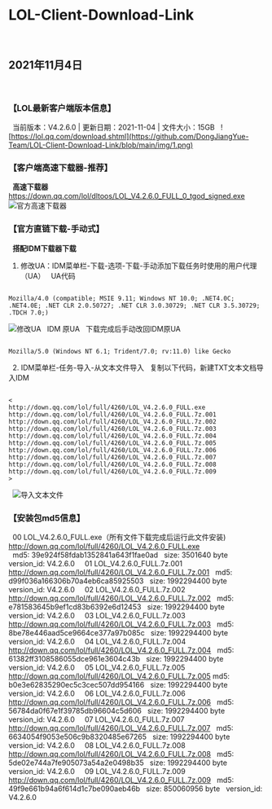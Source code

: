# LOL-Client-Download-Link
&nbsp;
## 2021年11月4日
&nbsp;
### 【LOL最新客户端版本信息】
&nbsp;
当前版本：V4.2.6.0 | 更新日期：2021-11-04 | 文件大小：15GB
&nbsp;
![https://lol.qq.com/download.shtml](https://github.com/DongJiangYue-Team/LOL-Client-Download-Link/blob/main/img/1.png)
&nbsp;
&nbsp;
&nbsp;
### 【客户端高速下载器-推荐】
&nbsp;
**高速下载器**
&nbsp;
https://down.qq.com/lol/dltoos/LOL_V4.2.6.0_FULL_0_tgod_signed.exe
&nbsp;
![官方高速下载器](https://github.com/DongJiangYue-Team/LOL-Client-Download-Link/blob/main/img/2.png)
&nbsp;
&nbsp;
&nbsp;
### 【官方直链下载-手动式】
&nbsp;
**搭配IDM下载器下载**
&nbsp;
1. 修改UA：IDM菜单栏-下载-选项-下载-手动添加下载任务时使用的用户代理（UA）
&nbsp;
UA代码
```

Mozilla/4.0 (compatible; MSIE 9.11; Windows NT 10.0; .NET4.0C; .NET4.0E; .NET CLR 2.0.50727; .NET CLR 3.0.30729; .NET CLR 3.5.30729; .TDCH 7.0;)

```

![修改UA](https://github.com/DongJiangYue-Team/LOL-Client-Download-Link/blob/main/img/3.png)
&nbsp; 
IDM 原UA
&nbsp;
下载完成后手动改回IDM原UA
&nbsp;
```

Mozilla/5.0 (Windows NT 6.1; Trident/7.0; rv:11.0) like Gecko

```
&nbsp;
2. IDM菜单栏-任务-导入-从文本文件导入
&nbsp;
复制以下代码，新建TXT文本文档导入IDM
&nbsp;
```

<
http://down.qq.com/lol/full/4260/LOL_V4.2.6.0_FULL.exe
http://down.qq.com/lol/full/4260/LOL_V4.2.6.0_FULL.7z.001
http://down.qq.com/lol/full/4260/LOL_V4.2.6.0_FULL.7z.002
http://down.qq.com/lol/full/4260/LOL_V4.2.6.0_FULL.7z.003
http://down.qq.com/lol/full/4260/LOL_V4.2.6.0_FULL.7z.004
http://down.qq.com/lol/full/4260/LOL_V4.2.6.0_FULL.7z.005
http://down.qq.com/lol/full/4260/LOL_V4.2.6.0_FULL.7z.006
http://down.qq.com/lol/full/4260/LOL_V4.2.6.0_FULL.7z.007
http://down.qq.com/lol/full/4260/LOL_V4.2.6.0_FULL.7z.008
http://down.qq.com/lol/full/4260/LOL_V4.2.6.0_FULL.7z.009
>

```
&nbsp;
![导入文本文件](https://github.com/DongJiangYue-Team/LOL-Client-Download-Link/blob/main/img/4.png)
&nbsp;
&nbsp;
&nbsp;
### 【安装包md5信息】
&nbsp;
00 LOL_V4.2.6.0_FULL.exe（所有文件下载完成后运行此文件安装)
&nbsp;
http://down.qq.com/lol/full/4260/LOL_V4.2.6.0_FULL.exe  
&nbsp;
md5: 39e924f58fdab1352841a643f1fae0ad
&nbsp;
size: 3501640 byte
&nbsp;
version_id: V4.2.6.0
&nbsp;
&nbsp;
01 LOL_V4.2.6.0_FULL.7z.001
&nbsp;
http://down.qq.com/lol/full/4260/LOL_V4.2.6.0_FULL.7z.001
&nbsp;
md5: d99f036a166306b70a4eb6ca85925503
&nbsp;
size: 1992294400 byte
&nbsp;
version_id: V4.2.6.0
&nbsp;
&nbsp;
02 LOL_V4.2.6.0_FULL.7z.002
&nbsp;
http://down.qq.com/lol/full/4260/LOL_V4.2.6.0_FULL.7z.002
&nbsp;
md5: e781583645b9ef1cd83b6392e6d12453
&nbsp;
size: 1992294400 byte
&nbsp;
version_id: V4.2.6.0
&nbsp;
&nbsp;
03 LOL_V4.2.6.0_FULL.7z.003
&nbsp;
http://down.qq.com/lol/full/4260/LOL_V4.2.6.0_FULL.7z.003
&nbsp;
md5: 8be78e446aad5ce9664ce377a97b085c
&nbsp;
size: 1992294400 byte
&nbsp;
version_id: V4.2.6.0
&nbsp;
&nbsp;
04 LOL_V4.2.6.0_FULL.7z.004
&nbsp;
http://down.qq.com/lol/full/4260/LOL_V4.2.6.0_FULL.7z.004
&nbsp;
md5: 61382ff3108586055dce961e3604c43b
&nbsp;
size: 1992294400 byte
&nbsp;
version_id: V4.2.6.0
&nbsp;
&nbsp;
05 LOL_V4.2.6.0_FULL.7z.005
&nbsp;
http://down.qq.com/lol/full/4260/LOL_V4.2.6.0_FULL.7z.005
md5: b0e3e62835290ec5c3cec507dd954166
&nbsp;
size: 1992294400 byte
&nbsp;
version_id: V4.2.6.0
&nbsp;
&nbsp;
06 LOL_V4.2.6.0_FULL.7z.006
&nbsp;
http://down.qq.com/lol/full/4260/LOL_V4.2.6.0_FULL.7z.006
&nbsp;
md5: 56784da0f67e1f39785db96604c5d606
&nbsp;
size: 1992294400 byte
&nbsp;
version_id: V4.2.6.0
&nbsp;
&nbsp;
07 LOL_V4.2.6.0_FULL.7z.007
&nbsp;
http://down.qq.com/lol/full/4260/LOL_V4.2.6.0_FULL.7z.007
&nbsp;
md5: 6634054f9053e506c9b8320485e67265
&nbsp;
size: 1992294400 byte
&nbsp;
version_id: V4.2.6.0
&nbsp;
&nbsp;
08 LOL_V4.2.6.0_FULL.7z.008
&nbsp;
http://down.qq.com/lol/full/4260/LOL_V4.2.6.0_FULL.7z.008
&nbsp;
md5: 5de02e744a7fe905073a54a2e0498b35
&nbsp;
size: 1992294400 byte
&nbsp;
version_id: V4.2.6.0
&nbsp;
&nbsp;
09 LOL_V4.2.6.0_FULL.7z.009
&nbsp;
http://down.qq.com/lol/full/4260/LOL_V4.2.6.0_FULL.7z.009
&nbsp;
md5: 49f9e661b94a6f614d1c7be090aeb46b
&nbsp;
size: 850060956 byte
&nbsp;
version_id: V4.2.6.0
&nbsp;
&nbsp;
